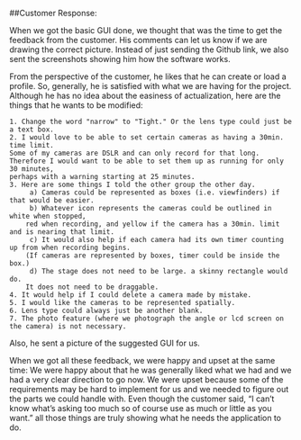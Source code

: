 ##Customer Response:

When we got the basic GUI done, we thought that was the time to get the feedback from the customer. His comments can let us know if we are drawing the correct picture. Instead of just sending the Github link, we also sent the screenshots showing him how the software works.

From the perspective of the customer, he likes that he can create or load a profile. So, generally, he is satisfied with what we are having for the project. 
Although he has no idea about the easiness of actualization, here are the things that he wants to be modified:

	1. Change the word "narrow" to "Tight." Or the lens type could just be a text box.
	2. I would love to be able to set certain cameras as having a 30min. time limit. 
	Some of my cameras are DSLR and can only record for that long. 
	Therefore I would want to be able to set them up as running for only 30 minutes, 
	perhaps with a warning starting at 25 minutes.
	3. Here are some things I told the other group the other day.
	     a) Cameras could be represented as boxes (i.e. viewfinders) if that would be easier. 
	     b) Whatever icon represents the cameras could be outlined in white when stopped, 
		red when recording, and yellow if the camera has a 30min. limit and is nearing that limit.
	     c) It would also help if each camera had its own timer counting up from when recording begins. 
		(If cameras are represented by boxes, timer could be inside the box.)
	     d) The stage does not need to be large. a skinny rectangle would do. 
		It does not need to be draggable.
	4. It would help if I could delete a camera made by mistake.
	5. I would like the cameras to be represented spatially.
	6. Lens type could always just be another blank.
	7. The photo feature (where we photograph the angle or lcd screen on the camera) is not necessary.

Also, he sent a picture of the suggested GUI for us.

When we got all these feedback, we were happy and upset at the same time: We were happy about that he was generally liked what we had and we had a very clear direction to go now. We were upset because some of the requirements may be hard to implement for us and we needed to figure out the parts we could handle with. Even though the customer said, “I can’t know what’s asking too much so of course use as much or little as you want.” all those things are truly showing what he needs the application to do. 

